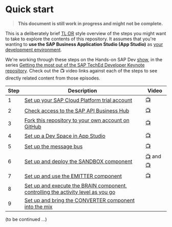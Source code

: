 # Quick start

> **This document is still work in progress and might not be complete.**

This is a deliberately brief [TL;DR](https://www.urbandictionary.com/define.php?term=tl%3Bdr) style overview of the steps you might want to take to explore the contents of this repository. It assumes that you're wanting to **use the SAP Business Application Studio (App Studio)** as [your development environment](README.md#a-development-environment).

We're working through these steps on the Hands-on SAP Dev [show](https://blogs.sap.com/2020/11/09/an-overview-of-sap-developers-video-content/#shows), in the series [Getting the most out of the SAP TechEd Developer Keynote repository](https://www.youtube.com/playlist?list=PL6RpkC85SLQCBncEWbkHTLz7ykB9C7yof). Check out the 📺 video links against each of the steps to see directly related content from those episodes.

|Step|Description|Video|
|-|-|-|
|1|[Set up your SAP Cloud Platform trial account](README.md#an-sap-cloud-platform-trial-account)|[📺](https://youtu.be/9Q-84fxe0Jg?t=765)|
|2|[Check access to the SAP API Business Hub](README.md#access-to-the-sap-api-business-hub)|[📺](https://youtu.be/9Q-84fxe0Jg?t=945)|
|3|[Fork this repository to your own account on GitHub](README.md#download-and-installation)|[📺](https://youtu.be/9Q-84fxe0Jg?t=1410)|
|4|[Set up a Dev Space in App Studio](usingappstudio/)|[📺](https://youtu.be/9Q-84fxe0Jg?t=2250)|
|5|[Set up the message bus](messagebus/)|[📺](https://www.youtube.com/watch?v=0-b-V5vd14Y&list=PL6RpkC85SLQCBncEWbkHTLz7ykB9C7yof&index=2)|
|6|[Set up and deploy the SANDBOX component](s4hana/sandbox/)|[📺](https://www.youtube.com/watch?v=lxtWeKR2kaM) and [📺](https://youtu.be/yYeiTs4AC_U)|
|7|[Set up and use the EMITTER component](s4hana/event/)|[📺](https://youtu.be/dq-PSlUun6g)|
|8|[Set up and execute the BRAIN component, controlling the activity level as you go](cap/brain/)||
|9|[Set up and bring the CONVERTER component into the mix](converter/)||

(to be continued ...)

